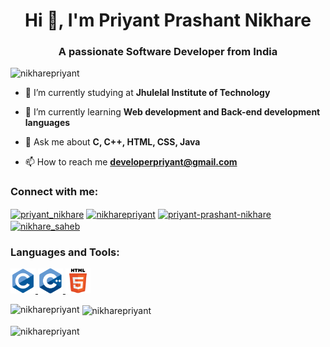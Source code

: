 <h1 align="center">Hi 👋, I'm Priyant Prashant Nikhare</h1>
<h3 align="center">A passionate Software Developer from India</h3>

<p align="left"> <img src="https://komarev.com/ghpvc/?username=nikharepriyant&label=Profile%20views&color=0e75b6&style=flat" alt="nikharepriyant" /> </p>

- 🔭 I’m currently studying at **Jhulelal Institute of Technology**

- 🌱 I’m currently learning **Web development and Back-end development languages**

- 💬 Ask me about **C, C++, HTML, CSS, Java**

- 📫 How to reach me **developerpriyant@gmail.com**

<h3 align="left">Connect with me:</h3>
<p align="left">
<a href="https://twitter.com/priyant_nikhare" target="blank"><img align="center" src="https://raw.githubusercontent.com/rahuldkjain/github-profile-readme-generator/master/src/images/icons/Social/twitter.svg" alt="priyant_nikhare" height="30" width="40" /></a>
<a href="https://linkedin.com/in/nikharepriyant" target="blank"><img align="center" src="https://raw.githubusercontent.com/rahuldkjain/github-profile-readme-generator/master/src/images/icons/Social/linked-in-alt.svg" alt="nikharepriyant" height="30" width="40" /></a>
<a href="https://stackoverflow.com/users/priyant-prashant-nikhare" target="blank"><img align="center" src="https://raw.githubusercontent.com/rahuldkjain/github-profile-readme-generator/master/src/images/icons/Social/stack-overflow.svg" alt="priyant-prashant-nikhare" height="30" width="40" /></a>
<a href="https://instagram.com/nikhare_saheb" target="blank"><img align="center" src="https://raw.githubusercontent.com/rahuldkjain/github-profile-readme-generator/master/src/images/icons/Social/instagram.svg" alt="nikhare_saheb" height="30" width="40" /></a>
</p>

<h3 align="left">Languages and Tools:</h3>
<p align="left"> <a href="https://www.cprogramming.com/" target="_blank" rel="noreferrer"> <img src="https://raw.githubusercontent.com/devicons/devicon/master/icons/c/c-original.svg" alt="c" width="40" height="40"/> </a> <a href="https://www.w3schools.com/cpp/" target="_blank" rel="noreferrer"> <img src="https://raw.githubusercontent.com/devicons/devicon/master/icons/cplusplus/cplusplus-original.svg" alt="cplusplus" width="40" height="40"/> </a> <a href="https://www.w3.org/html/" target="_blank" rel="noreferrer"> <img src="https://raw.githubusercontent.com/devicons/devicon/master/icons/html5/html5-original-wordmark.svg" alt="html5" width="40" height="40"/> </a> </p>

<p><img align="left" src="https://github-readme-stats.vercel.app/api/top-langs?username=nikharepriyant&show_icons=true&locale=en&layout=compact" alt="nikharepriyant" /></p>

<p>&nbsp;<img align="center" src="https://github-readme-stats.vercel.app/api?username=nikharepriyant&show_icons=true&locale=en" alt="nikharepriyant" /></p>

<p><img align="center" src="https://github-readme-streak-stats.herokuapp.com/?user=nikharepriyant&" alt="nikharepriyant" /></p>
